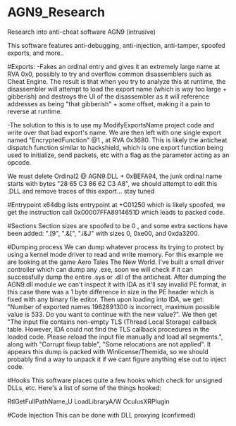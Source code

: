 # AGN9_Research
Research into anti-cheat software AGN9 (intrusive)

This software features anti-debugging, anti-injection, anti-tamper, spoofed exports, and more..

#Exports:
-Fakes an ordinal entry and gives it an extremely large name at RVA 0x0, possibly to try and overflow common disassemblers such as Cheat Engine. The result is that when you try to analyze this at runtime, the disassembler will attempt to load the export name (which is way too large + gibberish) and destroys the UI of the disassembler as it will reference addresses as being "that gibberish" + some offset, making it a pain to reverse at runtime.

-The solution to this is to use my ModifyExportsName project code and write over that bad export's name. We are then left with one single export named "EncryptedFunction" @1 , at RVA 0x3680. This is likely the anticheat dispatch function similar to hackshield, which is one export function being used to initialize, send packets, etc with a flag as the parameter acting as an opcode.

We must delete Ordinal2 @ AGN9.DLL + 0xBEFA94, the junk ordinal name starts with bytes "28 65 C3 86 62 C3 A8", we should attempt to edit this .DLL and remove traces of this export... stay tuned

#Entrypoint
x64dbg lists entrypoint at +C01250 which is likely spoofed, we get the instruction call 0x00007FFA8914651D which leads to packed code.

#Sections
Section sizes are spoofed to be 0 , and some extra sections have been added: ".[9", ".&[", ".i&J" with sizes 0, 0xe00, and 0xda3200.


#Dumping process
We can dump whatever process its trying to protect by using a kernel mode driver to read and write memory. For this example we are looking at the game Aero Tales The New World. I've built a small driver controller which can dump any .exe, soon we will check if it can successfully dump the entire .sys or .dll of the anticheat. After dumping the AGN9.dll module we can't inspect it with IDA as it'll say invalid PE format, in this case there was a 1 byte difference in size in the PE header which is fixed with any binary file editor. Then upon loading into IDA, we get: "Number of exported names 1962891300 is incorrect, maximum possible value is 533. Do you want to continue with the new value?". We then get "The input file contains non-empty TLS (Thread Local Storage) callback table.
However, IDA could not find the TLS callback procedures in the loaded code.
Please reload the input file manually and load all segments.", along with "Corrupt fixup table", "Some relocations are not applied". It appears this dump is packed with Winlicense/Themida, so we should probably find a way to unpack it if we cant figure anything else out to inject code.

#Hooks
This software places quite a few hooks which check for unsigned DLLs, etc. Here's a list of some of the things hooked:

RtlGetFullPathName_U
LoadLibraryA/W
OculusXRPlugin

#Code Injection
This can be done with DLL proxying (confirmed)


